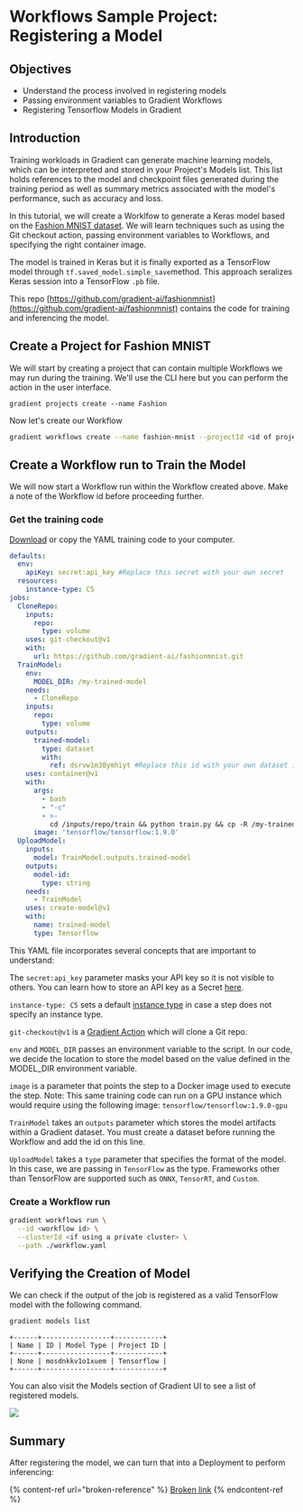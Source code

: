 # Workflows Sample Project: Registering a Model

## **Objectives**

* Understand the process involved in registering models
* Passing environment variables to Gradient Workflows
* Registering Tensorflow Models in Gradient&#x20;

## **Introduction**

Training workloads in Gradient can generate machine learning models, which can be interpreted and stored in your Project's Models list. This list holds references to the model and checkpoint files generated during the training period as well as summary metrics associated with the model's performance, such as accuracy and loss.

In this tutorial, we will create a Worklfow to generate a Keras model based on the [Fashion MNIST dataset](https://www.kaggle.com/zalando-research/fashionmnist). We will learn techniques such as using the Git checkout action, passing environment variables to Workflows, and specifying the right container image.

The model is trained in Keras but it is finally exported as a TensorFlow model through `tf.saved_model.simple_save`method. This approach seralizes Keras session into a TensorFlow `.pb` file.

This repo [https://github.com/gradient-ai/fashionmnist](https://github.com/gradient-ai/fashionmnist) contains the code for training and inferencing the model.

## Create a Project for Fashion MNIST

We will start by creating a project that can contain multiple Workflows we may run during the training. We'll use the CLI here but you can perform the action in the user interface.

```
gradient projects create --name Fashion
```

Now let's create our Workflow

```bash
gradient workflows create --name fashion-mnist --projectId <id of project>
```

## Create a Workflow run to Train the Model

We will now start a Workflow run within the Workflow created above. Make a note of the Workflow id before proceeding further.

### Get the training code

[Download](https://github.com/gradient-ai/fashionmnist/blob/master/workflow.yaml) or copy the YAML training code to your computer.

```yaml
defaults:
  env:
    apiKey: secret:api_key #Replace this secret with your own secret
  resources:
    instance-type: C5
jobs:
  CloneRepo:
    inputs:
      repo:
        type: volume
    uses: git-checkout@v1
    with:
      url: https://github.com/gradient-ai/fashionmnist.git
  TrainModel:
    env:
      MODEL_DIR: /my-trained-model
    needs:
      - CloneRepo
    inputs:
      repo:
        type: volume
    outputs:
      trained-model:
        type: dataset
        with:
          ref: dsrvw1m30ymhiyt #Replace this id with your own dataset id
    uses: container@v1
    with:
      args:
        - bash
        - "-c"
        - >-
          cd /inputs/repo/train && python train.py && cp -R /my-trained-model /outputs/trained-model
      image: 'tensorflow/tensorflow:1.9.0'
  UploadModel:
    inputs:
      model: TrainModel.outputs.trained-model
    outputs:
      model-id:
        type: string
    needs:
      - TrainModel
    uses: create-model@v1
    with:
      name: trained-model
      type: Tensorflow
```

This YAML file incorporates several concepts that are important to understand:

The `secret:api_key` parameter masks your API key so it is not visible to others. You can learn how to store an API key as a Secret [here](../managing-projects/storing-an-api-key-as-a-secret.md).

`instance-type: C5` sets a default [instance type](../../more/instance-types/) in case a step does not specify an instance type.

`git-checkout@v1` is a [Gradient Action](../../explore-train-deploy/workflows/gradient-actions.md#git-checkout) which will clone a Git repo.

`env` and `MODEL_DIR` passes an environment variable to the script. In our code, we decide the location to store the model based on the value defined in the MODEL\_DIR environment variable.

`image` is a parameter that points the step to a Docker image used to execute the step. Note: This same training code can run on a GPU instance which would require using the following image: `tensorflow/tensorflow:1.9.0-gpu`

`TrainModel` takes an `outputs` parameter which stores the model artifacts within a Gradient dataset. You must create a dataset before running the Workflow and add the id on this line.

`UploadModel` takes a `type` parameter that specifies the format of the model. In this case, we are passing in `TensorFlow` as the type. Frameworks other than TensorFlow are supported such as `ONNX`, `TensorRT`, and `Custom`.

### Create a Workflow run

```bash
gradient workflows run \
  --id <workflow id> \
  --clusterId <if using a private cluster> \
  --path ./workflow.yaml
```

## Verifying the Creation of Model

We can check if the output of the job is registered as a valid TensorFlow model with the following command.

```bash
gradient models list
```

`+------+-----------------+------------+  `\
`| Name | ID | Model Type | Project ID |  `\
`+------+-----------------+------------+  `\
`| None | mosdnkkv1o1xuem | Tensorflow |  `\
`+------+-----------------+------------+`

You can also visit the Models section of Gradient UI to see a list of registered models.

![](../../.gitbook/assets/grad-model-0.jpg)

## Summary

After registering the model, we can turn that into a Deployment to perform inferencing:

{% content-ref url="broken-reference" %}
[Broken link](broken-reference)
{% endcontent-ref %}
